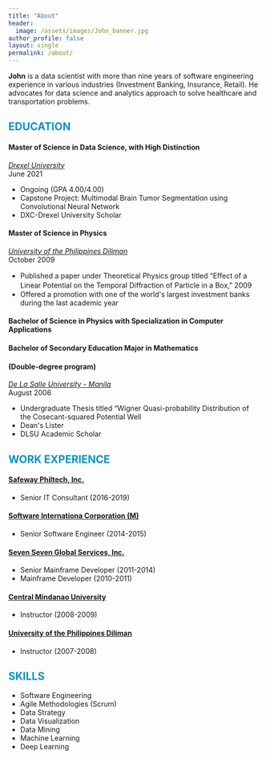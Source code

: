```yaml
---
title: "About"
header:
  image: /assets/images/John_banner.jpg
author_profile: false
layout: single
permalink: /about/
---
```

**John** is a data scientist with more than nine years of software engineering experience in various industries (Investment Banking, Insurance, Retail). He advocates for data science and analytics approach to solve healthcare and transportation problems.

## <font color='#0092ca'>EDUCATION</font>


#### Master of Science in Data Science, with High Distinction 
*[Drexel University](https://www.drexel.edu/)*<br/>
June 2021
- Ongoing (GPA 4.00/4.00)
- Capstone Project: Multimodal Brain Tumor Segmentation using Convolutional Neural Network
- DXC-Drexel University Scholar

#### Master of Science in Physics
*[University of the Philippines Diliman](https://upd.edu.ph/)*<br/>
October 2009 
- Published a paper under Theoretical Physics group titled “Eﬀect of a Linear Potential on the Temporal Diﬀraction of Particle in a Box,” 2009
- Offered a promotion with one of the world's largest investment banks during the last academic year 

#### Bachelor of Science in Physics with Specialization in Computer Applications
#### Bachelor of Secondary Education Major in Mathematics
#### (Double-degree program)
*[De La Salle University - Manila](https://dlsu.edu.ph/)*<br/>
August 2006
- Undergraduate Thesis titled “Wigner Quasi-probability Distribution of the Cosecant-squared Potential Well
- Dean's Lister
- DLSU Academic Scholar


## <font color='#0092ca'>WORK EXPERIENCE</font>

#### [Safeway Philtech, Inc.](https://www.safewayphiltech.com/)
- Senior IT Consultant (2016-2019)

#### [Software Internationa Corporation (M)](https://77soft.com)
- Senior Software Engineer (2014-2015)

#### [Seven Seven Global Services, Inc.](https://77soft.com)
- Senior Mainframe Developer (2011-2014)
- Mainframe Developer (2010-2011)

#### [Central Mindanao University](https://cmu.edu.ph/)
- Instructor (2008-2009)

#### [University of the Philippines Diliman](https://upd.edu.ph/)
- Instructor (2007-2008)


## <font color='#0092ca'>SKILLS</font>
- Software Engineering
- Agile Methodologies (Scrum)
- Data Strategy
- Data Visualization
- Data Mining
- Machine Learning
- Deep Learning








